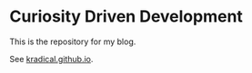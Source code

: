 # Curiosity Driven Development

This is the repository for my blog.

See [kradical.github.io](https://kradical.github.io/).